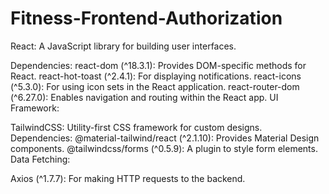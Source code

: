 # Fitness-Frontend-Authorization
React: A JavaScript library for building user interfaces.

Dependencies:
react-dom (^18.3.1): Provides DOM-specific methods for React.
react-hot-toast (^2.4.1): For displaying notifications.
react-icons (^5.3.0): For using icon sets in the React application.
react-router-dom (^6.27.0): Enables navigation and routing within the React app.
UI Framework:

TailwindCSS: Utility-first CSS framework for custom designs.
Dependencies:
@material-tailwind/react (^2.1.10): Provides Material Design components.
@tailwindcss/forms (^0.5.9): A plugin to style form elements.
Data Fetching:

Axios (^1.7.7): For making HTTP requests to the backend.
